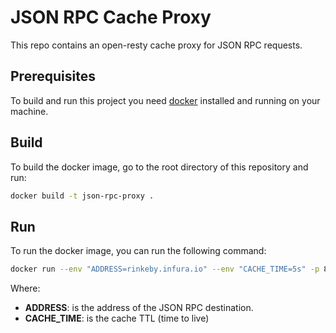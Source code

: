 # JSON RPC Cache Proxy

This repo contains an open-resty cache proxy for JSON RPC requests.

## Prerequisites
To build and run this project you need [docker](https://www.docker.com/) installed and running on your machine.

## Build
To build the docker image, go to the root directory of this repository and run:
```sh
docker build -t json-rpc-proxy .
```

## Run
To run the docker image, you can run the following command:
```sh
docker run --env "ADDRESS=rinkeby.infura.io" --env "CACHE_TIME=5s" -p 8080:80 json-rpc-proxy
```
Where:
* __ADDRESS__: is the address of the JSON RPC destination.
* __CACHE_TIME__: is the cache TTL (time to live)